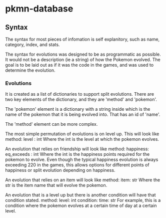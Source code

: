 # pkmn-database

## Syntax

The syntax for most pieces of infomation is self explanitory,
such as name, category, index, and stats.

The syntax for evolutions was designed to be as programmatic as possible.
It would not be a description (ie a string) of how the Pokemon evolved.
The goal is to be laid out as if it was the code in the games,
and was used to determine the evolution.

### Evolutions

It is created as a list of dictionaries to support split evolutions.
There are two key elements of the dictionary,
and they are 'method' and 'pokemon'.

The 'pokemon' element is a dictionary with a string inside which is the name of the pokemon that it is being evolved into. That has an id of 'name'.

The 'method' element can be more complex.

The most simple permutation of evolutions is on level up.
This will look like
    method:
      level : int
Where the int is the level at which the pokemon evolves.

An evolution that relies on friendship will look like
    method:
      happiness:
        eq_exceeds : int
Where the int is the happiness points required for the pokemon to evolve.
Even though the typical happiness evolution is always exceeding 220 in the games,
this allows options for different points of happiness or split evolution depending on happiness.

An evolution that relies on an item will look like
    method:
     item: str
Where the str is the item name that will evolve the pokemon.

An evolution that is a level up but there is another condition will have that condition stated.
    method:
      level: int
      condition:
        time: str
For example, this is a condition where the pokemon evolves at a certain time of day at a certain level.

